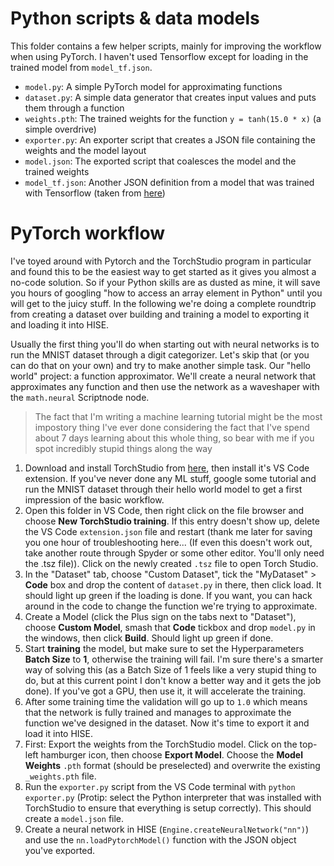 # Python scripts & data models

This folder contains a few helper scripts, mainly for improving the workflow when using PyTorch. I haven't used Tensorflow except for loading in the trained model from `model_tf.json`.

- `model.py`: A simple PyTorch model for approximating functions
- `dataset.py`: A simple data generator that creates input values and puts them through a function
- `weights.pth`: The trained weights for the function `y = tanh(15.0 * x)` (a simple overdrive)
- `exporter.py`: An exporter script that creates a JSON file containing the weights and the model layout
- `model.json`: The exported script that coalesces the model and the trained weights
- `model_tf.json`: Another JSON definition from a model that was trained with Tensorflow (taken from [here](https://github.com/jatinchowdhury18/RTNeural-example/blob/main/neural_net_weights.json))

# PyTorch workflow

I've toyed around with Pytorch and the TorchStudio program in particular and found this to be the easiest way to get started as it gives you almost a no-code solution. So if your Python skills are as dusted as mine, it will save you hours of googling "how to access an array element in Python" until you will get to the juicy stuff. In the following we're doing a complete roundtrip from creating a dataset over building and training a model to exporting it and loading it into HISE. 

Usually the first thing you'll do when starting out with neural networks is to run the MNIST dataset through a digit categorizer. Let's skip that (or you can do that on your own) and try to make another simple task. Our "hello world" project: a function approximator. We'll create a neural network that approximates any function and then use the network as a waveshaper with the `math.neural` Scriptnode node.

> The fact that I'm writing a machine learning tutorial might be the most impostory thing I've ever done considering the fact that I've spend about 7 days learning about this whole thing, so bear with me if you spot incredibly stupid things along the way

1. Download and install TorchStudio from [here](https://www.torchstudio.ai/), then install it's VS Code extension. If you've never done any ML stuff, google some tutorial and run the MNIST dataset through their hello world model to get a first impression of the basic workflow.
2. Open this folder in VS Code, then right click on the file browser and choose **New TorchStudio training**. If this entry doesn't show up, delete the VS Code `extension.json` file and restart (thank me later for saving you one hour of troubleshooting here... (If even this doesn't work out, take another route through Spyder or some other editor. You'll only need the .tsz file)). Click on the newly created `.tsz` file to open Torch Studio.
3. In the "Dataset" tab, choose "Custom Dataset", tick the "MyDataset" > **Code** box and drop the content of `dataset.py` in there, then click load. It should light up green if the loading is done. If you want, you can hack around in the code to change the function we're trying to approximate.
4. Create a Model (click the Plus sign on the tabs next to "Dataset"), choose **Custom Model**, smash that **Code** tickbox and drop `model.py` in the windows, then click **Build**. Should light up green if done.
5. Start **training** the model, but make sure to set the Hyperparameters **Batch Size** to **1**, otherwise the training will fail. I'm sure there's a smarter way of solving this (as a Batch Size of 1 feels like a very stupid thing to do, but at this current point I don't know a better way and it gets the job done). If you've got a GPU, then use it, it will accelerate the training.
6. After some training time the validation will go up to `1.0` which means that the network is fully trained and manages to approximate the function we've designed in the dataset. Now it's time to export it and load it into HISE.
7. First: Export the weights from the TorchStudio model. Click on the top-left hamburger icon, then choose **Export Model**. Choose the **Model Weights** `.pth` format (should be preselected) and overwrite the existing `_weights.pth` file.
8. Run the `exporter.py` script from the VS Code terminal with `python exporter.py` (Protip: select the Python interpreter that was installed with TorchStudio to ensure that everything is setup correctly). This should create a `model.json` file.
9. Create a neural network in HISE (`Engine.createNeuralNetwork("nn")`) and use the `nn.loadPytorchModel()` function with the JSON object you've exported.
